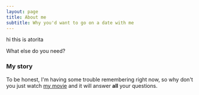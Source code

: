 ```yaml
---
layout: page
title: About me
subtitle: Why you'd want to go on a date with me
---
```




hi this is atorita


What else do you need?

### My story

To be honest, I'm having some trouble remembering right now, so why don't you just watch [my movie](https://en.wikipedia.org/wiki/The_Princess_Bride_%28film%29) and it will answer **all** your questions.
